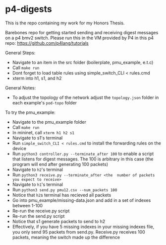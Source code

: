 # p4-digests
This is the repo containing my work for my Honors Thesis.

Barebones repo for getting started sending and receiving digest messages on a p4 bmv2 switch. Please run this in the VM provided by P4 in this p4 repo: https://github.com/p4lang/tutorials

General Steps:
- Navigate to an item in the src folder (boilerplate, pmu_example, e.t.c)
- Call `make run`
- Dont forget to load table rules using simple_switch_CLI < rules.cmd
- xterm into h1, s1, and h2

General Notes:
- To adjust the topology of the network adjust the `topology.json` folder in each example's `pod-topo` folder

To try the pmu_example:
- Navigate to the pmu_example folder
- Call `make run`
- In mininet, call `xterm h1 h2 s1`
- Navigate to s1's terminal
- Run `simple_switch_CLI < rules.cmd` to install the forwarding rules on the device
- Run `python3 controller.py --terminate_after 100` to enable a script that listens for digest messages. The 100 is arbitrary in this case (the program will end after generating 100 packets)
- Navigate to `h2`'s terminal
- Run `python3 receive.py --terminate_after <the  number of packets you expect to receive>`
- Navigate to `h1`'s terminal
- Run `python3 send.py pmu12.csv --num_packets 100`
- Notice that `h2`s terminal has recieved all packets
- Go into pmu_example/missing-data.json and add in a set of indexes between 1-100
- Re-run the receive.py script
- Re-run the send.py script
- Notice that s1 generate packets to send to h2
- Effectively, if you have 5 missing indexes in your missing indexes file, you only send 95 packets from send.py. Receive.py receives 100 packets, meaning the switch made up the difference
